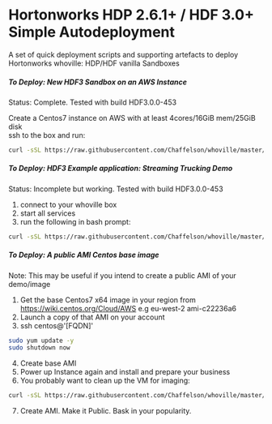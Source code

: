 # Hortonworks HDP 2.6.1+ / HDF 3.0+ Simple Autodeployment

A set of quick deployment scripts and supporting artefacts to deploy Hortonworks whoville: HDP/HDF vanilla Sandboxes

##### To Deploy: New HDF3 Sandbox on an AWS Instance
Status: Complete. Tested with build HDF3.0.0-453  

Create a Centos7 instance on AWS with at least 4cores/16GiB mem/25GiB disk  
ssh to the box and run:  
```bash
curl -sSL https://raw.githubusercontent.com/Chaffelson/whoville/master/deploy_AWS.sh | sudo -E sh
```

##### To Deploy: HDF3 Example application: Streaming Trucking Demo
Status: Incomplete but working. Tested with build HDF3.0.0-453

1.  connect to your whoville box 
2.  start all services
3.  run the following in bash prompt:
```bash
curl -sSL https://raw.githubusercontent.com/Chaffelson/whoville/master/deploy_SAMTruckingDemo.sh | sudo -E sh
```

##### To Deploy: A public AMI Centos base image
Note: This may be useful if you intend to create a public AMI of your demo/image
1.  Get the base Centos7 x64 image in your region from https://wiki.centos.org/Cloud/AWS e.g eu-west-2 ami-c22236a6
2.  Launch a copy of that AMI on your account
3.  ssh centos@'[FQDN]'  
```bash
sudo yum update -y
sudo shutdown now
```
4.  Create base AMI
5.  Power up Instance again and install and prepare your business
6.  You probably want to clean up the VM for imaging:
```bash
curl -sSL https://raw.githubusercontent.com/Chaffelson/whoville/master/image_prepare.sh | sudo -E sh
```
7.  Create AMI. Make it Public. Bask in your popularity.